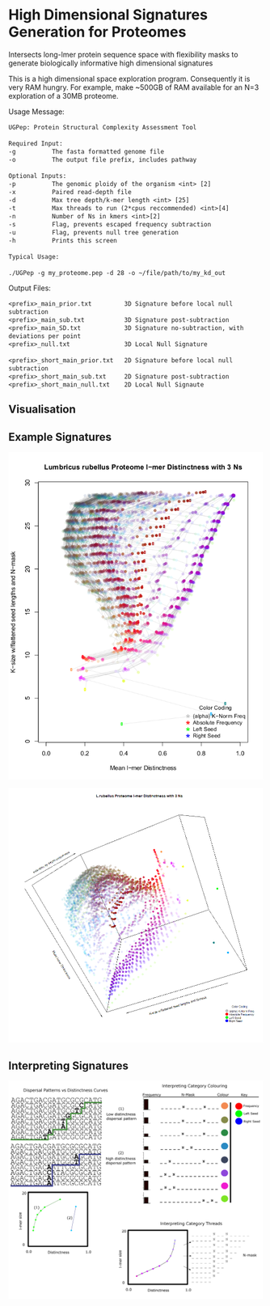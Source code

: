 # High Dimensional Signatures Generation for Proteomes
Intersects long-lmer protein sequence space with flexibility masks to generate biologically informative high dimensional signatures

This is a high dimensional space exploration program. Consequently it is very RAM hungry. For example, make ~500GB of RAM available for an N=3 exploration of a 30MB proteome.

<Link to Publication to be added once submitted>
  

Usage Message:
```
UGPep: Protein Structural Complexity Assessment Tool

Required Input:
-g			The fasta formatted genome file
-o			The output file prefix, includes pathway

Optional Inputs:
-p			The genomic ploidy of the organism <int> [2]
-x			Paired read-depth file
-d			Max tree depth/k-mer length <int> [25]
-t			Max threads to run (2*cpus reccommended) <int>[4]
-n			Number of Ns in kmers <int>[2]
-s			Flag, prevents escaped frequency subtraction
-u			Flag, prevents null tree generation
-h			Prints this screen

Typical Usage:

./UGPep -g my_proteome.pep -d 28 -o ~/file/path/to/my_kd_out
```

Output Files:
```
<prefix>_main_prior.txt         3D Signature before local null subtraction
<prefix>_main_sub.txt           3D Signature post-subtraction
<prefix>_main_SD.txt            3D Signature no-subtraction, with deviations per point
<prefix>_null.txt               3D Local Null Signature
  
<prefix>_short_main_prior.txt   2D Signature before local null subtraction
<prefix>_short_main_sub.txt     2D Signature post-subtraction
<prefix>_short_main_null.txt    2D Local Null Signaute
```

## Visualisation

<Explain R Code here>


## Example Signatures

![L.rubellus](Images/Lumbricus_rubellus_prot.png)

![L.rubellus_Expanded](Images/L.rubellus_291_prot.png)


## Interpreting Signatures

![Interpreting Signatures](Images/infographic.png)

